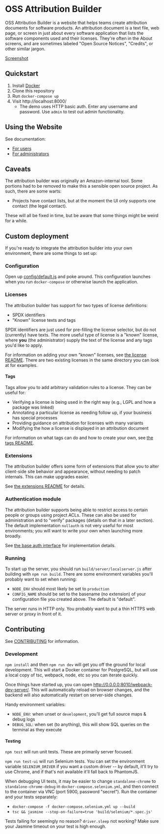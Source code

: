 # OSS Attribution Builder

OSS Attribution Builder is a website that helps teams create attribution documents for software products. An attribution document is a text file, web page, or screen in just about every software application that lists the software components used and their licenses. They're often in the About screens, and are sometimes labeled "Open Source Notices", "Credits", or other similar jargon.

[Screenshot](https://raw.github.com/amzn/oss-attribution-builder/screenshots/attribution-builder-project-example.png)

## Quickstart

1. Install [Docker](https://www.docker.com/)
2. Clone this repository
3. Run `docker-compose up`
4. Visit http://localhost:8000/
   * The demo uses HTTP basic auth. Enter any username and password. Use `admin` to test out admin functionality.

## Using the Website

See documentation:

* [For users](docs/for-users.md)
* [For administrators](docs/for-admins.md)

## Caveats

The attribution builder was originally an Amazon-internal tool. Some portions had to be removed to make this a sensible open source project. As such, there are some warts:

* Projects have contact lists, but at the moment the UI only supports one contact (the legal contact).

These will all be fixed in time, but be aware that some things might be weird for a while.

## Custom deployment

If you're ready to integrate the attribution builder into your own environment, there are some things to set up:

### Configuration

Open up [config/default.js](config/default.js) and poke around. This configuration launches when you run `docker-compose` or otherwise launch the application.

### Licenses

The attribution builder has support for two types of license definitions:

* SPDX identifiers
* "Known" license texts and tags

SPDX identifiers are just used for pre-filling the license selector, but do not (currently) have texts. The more useful type of license is a "known" license, where **you** (the administrator) supply the text of the license and any tags you'd like to apply.

For information on adding your own "known" licenses, see [the license README](server/licenses/known/README.md). There are two existing licenses in the same directory you can look at for examples.

#### Tags

Tags allow you to add arbitrary validation rules to a license. They can be useful for:

* Verifying a license is being used in the right way (e.g., LGPL and how a package was linked)
* Annotating a particular license as needing follow up, if your business has special processes
* Providing guidance on attribution for licenses with many variants
* Modifying the how a license is displayed in an attribution document

For information on what tags can do and how to create your own, see [the tags README](server/licenses/tags/README.md).

### Extensions

The attribution builder offers some form of extensions that allow you to alter client-side site behavior and appearance, without needing to patch internals. This can make upgrades easier.

See [the extensions README](browser/extensions/README.md) for details.

### Authentication module

The attribution builder supports being able to restrict access to certain people or groups using project ACLs. These can also be used for administration and to "verify" packages (details on that in a later section). The default implementation `nullauth` is not very useful for most environments; you will want to write your own when launching more broadly.

See [the base auth interface](server/auth/base.ts) for implementation details.

### Running

To start up the server, you should run `build/server/localserver.js` after building with `npm run build`. There are some environment variables you'll probably want to set when running:

* `NODE_ENV` should most likely be set to `production`
* `CONFIG_NAME` should be set to the basename (no extension) of your configuration file you created above. The default is "default".

The server runs in HTTP only. You probably want to put a thin HTTPS web server or proxy in front of it.

## Contributing

See [CONTRIBUTING](CONTRIBUTING.md) for information.

### Development

`npm install` and then `npm run dev` will get you off the ground for local development. This will start a Docker container for PostgreSQL, but will use a local copy of tsc, webpack, node, etc so you can iterate quickly.

Once things have started up, you can open http://0.0.0.0:8010/webpack-dev-server/. This will automatically reload on browser changes, and the backend will also automatically restart on server-side changes.

Handy environment variables:

* `NODE_ENV`: when unset or `development`, you'll get full source maps & debug logs
* `DEBUG_SQL`: when set (to anything), this will show SQL queries on the terminal as they execute

#### Testing

`npm test` will run unit tests. These are primarily server focused.

`npm run test-ui` will run Selenium tests. You can set the environment variable `SELENIUM_DRIVER` if you want a custom driver -- by default, it'll try to use Chrome, and if that's not available it'll fall back to PhantomJS.

When debugging UI tests, it may be easier to change `standalone-chrome` to `standalone-chrome-debug` in `docker-compose.selenium.yml`, and then connect to the container via VNC (port 5900, password "secret"). Run the container and your tests separately:

* `docker-compose -f docker-compose.selenium.yml up --build`
* `tsc && jasmine --stop-on-failure=true 'build/selenium/*.spec.js'`

Tests failing for seemingly no reason? `driver.sleep` not working? Make sure your Jasmine timeout on your test is high enough.
